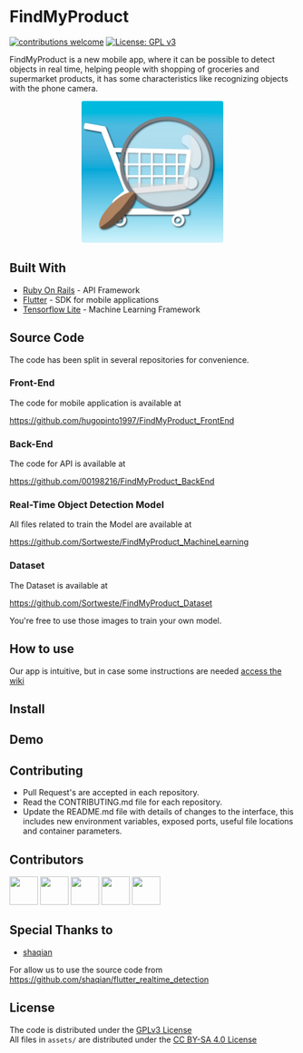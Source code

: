 # FindMyProduct

[![contributions welcome](https://img.shields.io/badge/contributions-welcome-brightgreen.svg?style=flat)](https://github.com/Sortweste/FindMyProduct/#contributing-) [![License: GPL v3](https://img.shields.io/badge/License-GPLv3-blue.svg)](https://www.gnu.org/licenses/gpl-3.0)

FindMyProduct is a new mobile app, where it can be possible to detect objects in real time, helping people with shopping of groceries and supermarket products, it has some characteristics like recognizing objects with the phone camera.

<p align="center"><img src="./assets/Images/logo.jpg" alt="App logo" width="250px" height="250px"></p>

## Built With

* [Ruby On Rails](https://rubyonrails.org/) - API Framework
* [Flutter](https://flutter.dev/) - SDK for mobile applications
* [Tensorflow Lite](https://www.tensorflow.org/lite) - Machine Learning Framework

## Source Code

The code has been split in several repositories for convenience.

### Front-End

The code for mobile application is available at

https://github.com/hugopinto1997/FindMyProduct_FrontEnd

### Back-End

The code for API is available at

https://github.com/00198216/FindMyProduct_BackEnd

### Real-Time Object Detection Model

All files related to train the Model are available at

https://github.com/Sortweste/FindMyProduct_MachineLearning

### Dataset

The Dataset is available at

https://github.com/Sortweste/FindMyProduct_Dataset

You're free to use those images to train your own model.

## How to use
Our app is intuitive, but in case some instructions are needed [access the wiki](https://github.com/Sortweste/FindMyProduct/wiki)

## Install

## Demo



## Contributing

* Pull Request's are accepted in each repository.
* Read the CONTRIBUTING.md file for each repository.
* Update the README.md file with details of changes to the interface, this includes new environment variables, exposed ports, useful file locations and container parameters.

## Contributors

<a href="https://github.com/hugopinto1997/"><img src="https://github.com/hugopinto1997.png" width="50px" height="50px"/></a>
<a href="https://github.com/00198216/"><img src="https://github.com/00198216.png" width="50px" height="50px"/></a>
<a href="https://github.com/maxisun/"><img src="https://github.com/maxisun.png" width="50px" height="50px"/></a>
<a href="https://github.com/Sortweste/"><img src="https://github.com/Sortweste.png" width="50px" height="50px"/></a>
<a href="https://github.com/agmeag22/"><img src="https://github.com/agmeag22.png" width="50px" height="50px"/></a>


## Special Thanks to

* [shaqian](https://github.com/shaqian/)

For allow us to use the source code from https://github.com/shaqian/flutter_realtime_detection 

## License

The code is distributed under the [GPLv3 License](LICENSE.md) <br>
All files in `assets/` are distributed under the [CC BY-SA 4.0 License](./assets/LICENSE.md)
